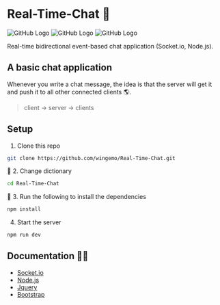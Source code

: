 # Real-Time-Chat :speech_balloon:
![GitHub Logo](https://img.shields.io/badge/Version-1.0.0-blue) ![GitHub Logo](https://img.shields.io/badge/-Socket.io-blue) ![GitHub Logo](https://img.shields.io/badge/-Node.js-blue) 

Real-time bidirectional event-based chat application (Socket.io, Node.js).

## A basic chat application
Whenever you write a chat message, the idea is that the server will get it and push it to all other connected clients :earth_americas:.

> client -> server -> clients

## Setup 

1. Clone this repo
```sh
git clone https://github.com/wingemo/Real-Time-Chat.git
```
:gorilla:
2. Change dictionary
```sh
cd Real-Time-Chat
```
:koala:
3. Run the following to install the dependencies 
```sh
npm install
```

4. Start the server
```sh
npm run dev
```

## Documentation :man_student:

- [Socket.io](https://socket.io/docs/v4) 
- [Node.js](https://socket.io/docs/v4) 
- [Jquery](https://socket.io/docs/v4) 
- [Bootstrap](https://socket.io/docs/v4) 
